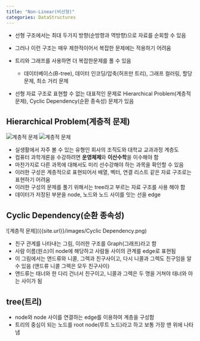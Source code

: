 ```yaml
---
title: "Non-Linear(비선형)"
categories: DataStructures
---
```

- 선형 구조에서는 최대 두가지 방향(순방향과 역방향)으로 자료를 순회할 수 있음
- 그러나 이런 구조는 매우 제한적이어서 복잡한 문제에는 적용하기 어려움
- 트리와 그래프를 사용하면 더 복잡한문제를 풀 수 있음
    - 데이터베이스(B-tree), 데이터 인코딩/압축(허프만 트리), 그래프 컬러링, 할당 문제, 최소 거리 문제

- 선형 자료 구조로 표현할 수 없는 대표적인 문제로 Hierarchical Problem(계층적 문제), Cyclic Dependency(순환 종속성) 문제가 있음


## Hierarchical Problem(계층적 문제)
![계층적 문제]({{site.url}}/images/Hierarchical_Problem.png)
![계층적 문제]({{site.url}}/images/Hierarchical_Problem2.png)
- 실생활에서 자주 볼 수 있는 유형인 회사의 조직도와 대학교 교과과정 계층도
- 컴퓨터 과학개론을 수강하려면 **운영체제**와 **이산수학**을 이수해야 함
- 마찬가지로 다른 과목에 대해서도 미리 선수강해야 하는 과목을 확인할 수 있음
- 이러한 구성은 계층적으로 표현되어서 배열, 벡터, 연결 리스트 같은 자료 구조로는 표현하기 어려움
- 이러한 구성의 문제를 풀기 위해서는 tree라고 부르는 자료 구조를 사용 해야 함
- 데이터가 저장된 부분을 node, 노드와 노드 사이를 잇는 선을 edge

## Cyclic Dependency(순환 종속성)
![계층적 문제]({{site.url}}/images/Cyclic Dependency.png)
- 친구 관계를 나타내는 그림, 이러한 구조를 Graph(그래프)라고 함
- 사람 이름(원소)이 node에 해당하고 사람들 사이의 관계를 edge로 표현됨
- 이 그림에서는 앤드류와 니콜, 그렉과 친구사이고, 다시 니콜과 그렉도 친구임을 알 수 있음 (앤드류 니콜 그렉은 모두 친구사이)
- 앤드류는 태너와 한 다리 건너서 친구이고, 니콜과 그렉은 두 명을 거쳐야 태너와 아는 사이가 됨


## tree(트리)
- node와 node 사이를 연결하는 edge를 이용하여 계층을 구성함
- 트리의 중심이 되는 노드를 root node(루트 노드)라고 하고 보통 가장 맨 위에 나타냄
